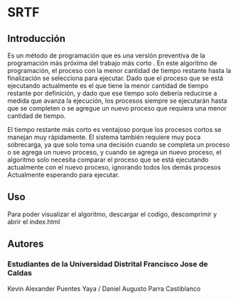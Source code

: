 # SRTF


## Introducción

Es un método de programación que es una versión preventiva de la programación más próxima del trabajo más corto . En este algoritmo de programación, el proceso con la menor cantidad de tiempo restante hasta la finalización se selecciona para ejecutar. Dado que el proceso que se está ejecutando actualmente es el que tiene la menor cantidad de tiempo restante por definición, y dado que ese tiempo solo debería reducirse a medida que avanza la ejecución, los procesos siempre se ejecutarán hasta que se completen o se agregue un nuevo proceso que requiera una menor cantidad de tiempo.

El tiempo restante más corto es ventajoso porque los procesos cortos se manejan muy rápidamente. El sistema también requiere muy poca sobrecarga, ya que solo toma una decisión cuando se completa un proceso o se agrega un nuevo proceso, y cuando se agrega un nuevo proceso, el algoritmo solo necesita comparar el proceso que se está ejecutando actualmente con el nuevo proceso, ignorando todos los demás procesos Actualmente esperando para ejecutar.

## Uso

Para poder visualizar el algoritmo, descargar el codigo, descomprimir y abrir el index.html

## Autores

### Estudiantes de la Universidad Distrital Francisco Jose de Caldas

Kevin Alexander Puentes Yaya /
Daniel Augusto Parra Castiblanco

